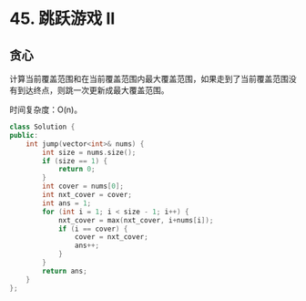 # 45. 跳跃游戏 II

## 贪心

计算当前覆盖范围和在当前覆盖范围内最大覆盖范围，如果走到了当前覆盖范围没有到达终点，则跳一次更新成最大覆盖范围。

时间复杂度：O(n)。

```cpp
class Solution {
public:
    int jump(vector<int>& nums) {
        int size = nums.size();
        if (size == 1) {
            return 0;
        }
        int cover = nums[0];
        int nxt_cover = cover;
        int ans = 1;
        for (int i = 1; i < size - 1; i++) {
            nxt_cover = max(nxt_cover, i+nums[i]);
            if (i == cover) {
                cover = nxt_cover;
                ans++;
            }
        }
        return ans;
    }
};
```